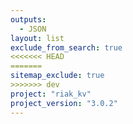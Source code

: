 ```yaml
---
outputs:
  - JSON
layout: list
exclude_from_search: true
<<<<<<< HEAD
=======
sitemap_exclude: true
>>>>>>> dev
project: "riak_kv"
project_version: "3.0.2"
---
```



